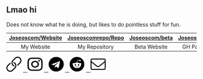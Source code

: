 ## Lmao hi
      
 <rect 
      data-testid="card-bg"
      x="0.5"
      y="0.5"
      width="494"
      height="99%"
      rx="4.5"
      fill="#141321"
      stroke="#E4E2E2"
      stroke-opacity="1"
    />

Does not know what he is doing, but likes to do pointless stuff for fun.

| [Joseoscom/Website](https://github.com/joseoscom/joseos.com) | [Joseoscomrepo/Repo](https://github.com/joseoscomrepo/repo.joseos.com) | [Joseoscom/beta](https://github.com/joseoscom/beta) | [Joseos123/Redirects](https://github.com/Joseos123/beta) |
| :-: | :-: | :-: | :-: |
| My Website | My Repository | Beta Website | GH Pages Redirect |

<a href="https://joseos.com">
	<img src="https://raw.githubusercontent.com/Joseos123/Joseos123/master/Resources/link.svg" width="40" height="40"></a>
<a href="https://www.instagram.com/joshhhhhhyyyyyy/">&nbsp;&nbsp;
	<img src="https://raw.githubusercontent.com/Joseos123/Joseos123/master/Resources/instagram.svg" width="40" height="40"></a>
<a href="https://t.me/joshhhhyyyy">&nbsp;&nbsp;
	<img src="https://raw.githubusercontent.com/Joseos123/Joseos123/master/Resources/telegram.svg" width="40" height="40"></a>
<a href="https://www.reddit.com/user/Joseos_123">&nbsp;&nbsp;
	<img src="https://raw.githubusercontent.com/Joseos123/Joseos123/master/Resources/reddit.svg" width="40" height="40"></a>
<a href="mailto:Joshua@joseos.com">&nbsp;&nbsp;
	<img src="https://raw.githubusercontent.com/Joseos123/Joseos123/master/Resources/envelope.svg" width="40" height="40"></a>

